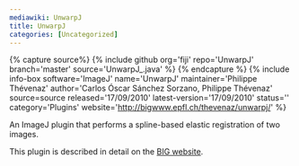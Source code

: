 ```yaml
---
mediawiki: UnwarpJ
title: UnwarpJ
categories: [Uncategorized]
---
```



{% capture source%}
{% include github org='fiji' repo='UnwarpJ' branch='master' source='UnwarpJ_.java' %}
{% endcapture %}
{% include info-box software='ImageJ' name='UnwarpJ' maintainer='Philippe Thévenaz' author='Carlos Óscar Sánchez Sorzano, Philippe Thévenaz' source=source released='17/09/2010' latest-version='17/09/2010' status='' category='Plugins' website='http://bigwww.epfl.ch/thevenaz/unwarpj/' %}

An ImageJ plugin that performs a spline-based elastic registration of two images.

This plugin is described in detail on the [BIG website](http://bigwww.epfl.ch/thevenaz/unwarpj/).


